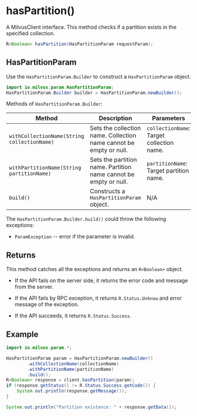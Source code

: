# hasPartition()

A MilvusClient interface. This method checks if a partition exists in the specified collection.

```Java
R<Boolean> hasPartition(HasPartitionParam requestParam);
```

## HasPartitionParam

Use the `HasPartitionParam.Builder` to construct a `HasPartitionParam` object.

```Java
import io.milvus.param.HasPartitionParam;
HasPartitionParam.Builder builder = HasPartitionParam.newBuilder();
```

Methods of `HasPartitionParam.Builder`:

| Method                                      | Description                                                  | Parameters                                |
| ------------------------------------------- | ------------------------------------------------------------ | ----------------------------------------- |
| `withCollectionName(String collectionName)` | Sets the collection name. Collection name cannot be empty or null. | `collectionName`: Target collection name. |
| `withPartitionName(String partitionName)`   | Sets the partition name. Partition name cannot be empty or null. | `partitionName`: Target partition name.   |
| `build()`                                   | Constructs a `HasPartitionParam `object.                     | N/A                                       |

The `HasPartitionParam.Builder.build()` could throw the following exceptions:

- `ParamException` -- error if the parameter is invalid.

## Returns

This method catches all the exceptions and returns an `R<Boolean>` object.

- If the API fails on the server side, it returns the error code and message from the server.

- If the API fails by RPC exception, it returns `R.Status.Unknow` and error message of the exception.

- If the API succeeds, it returns `R.Status.Success`.

## Example

```Java
import io.milvus.param.*;

HasPartitionParam param = HasPartitionParam.newBuilder()
        .withCollectionName(collectionName)
        .withPartitionName(partitionName)
        .build();
R<Boolean> response = client.hasPartition(param);
if (response.getStatus() != R.Status.Success.getCode()) {
    System.out.println(response.getMessage());
}

System.out.println("Partition existence: " + response.getData());
```
